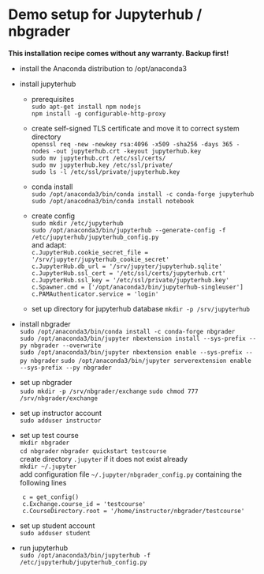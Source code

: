 # Demo setup for Jupyterhub / nbgrader

**This installation recipe comes without any warranty. Backup first!**

* install the Anaconda distribution to /opt/anaconda3
* install jupyterhub    
    * prerequisites   
     `sudo apt-get install npm nodejs`   
     `npm install -g configurable-http-proxy`
     
    * create self-signed TLS certificate and move it to correct system directory   
     `openssl req -new -newkey rsa:4096 -x509 -sha256 -days 365 -nodes -out jupyterhub.crt -keyout jupyterhub.key`    
     `sudo mv jupyterhub.crt /etc/ssl/certs/`   
     `sudo mv jupyterhub.key /etc/ssl/private/`   
     `sudo ls -l /etc/ssl/private/jupyterhub.key`

    * conda install   
      `sudo /opt/anaconda3/bin/conda install -c conda-forge jupyterhub`   
      `sudo /opt/anacodna3/bin/conda install notebook`

    * create config   
      `sudo mkdir /etc/jupyterhub`   
      `sudo /opt/anaconda3/bin/jupyterhub --generate-config -f /etc/jupyterhub/jupyterhub_config.py`   
      and adapt:   
      `c.JupyterHub.cookie_secret_file = '/srv/jupyter/jupyterhub_cookie_secret'`   
      `c.JupyterHub.db_url = '/srv/jupyter/jupyterhub.sqlite'`   
      `c.JupyterHub.ssl_cert = '/etc/ssl/certs/jupyterhub.crt'`   
      `c.JupyterHub.ssl_key = '/etc/ssl/private/jupyterhub.key'`   
      `c.Spawner.cmd = ['/opt/anaconda3/bin/jupyterhub-singleuser']`   
      `c.PAMAuthenticator.service = 'login'`   

    * set up directory for jupyterhub database
      `mkdir -p /srv/jupyterhub`

* install nbgrader    
  `sudo /opt/anaconda3/bin/conda install -c conda-forge nbgrader`   
  `sudo /opt/anaconda3/bin/jupyter nbextension install --sys-prefix --py nbgrader --overwrite`   
  `sudo /opt/anaconda3/bin/jupyter nbextension enable --sys-prefix --py nbgrader`
  `sudo /opt/anaconda3/bin/jupyter serverextension enable --sys-prefix --py nbgrader`

* set up nbgrader    
  `sudo mkdir -p /srv/nbgrader/exchange`
  `sudo chmod 777 /srv/nbgrader/exchange`

* set up instructor account    
  `sudo adduser instructor`

* set up test course   
  `mkdir nbgrader`   
  `cd nbgrader`
  `nbgrader quickstart testcourse`   
  create directory `.jupyter` if it does not exist already   
  `mkdir ~/.jupyter`   
  add configuration file `~/.jupyter/nbgrader_config.py` containing the following lines    
```
    c = get_config()
    c.Exchange.course_id = 'testcourse'
    c.CourseDirectory.root = '/home/instructor/nbgrader/testcourse'
```

* set up student account   
  `sudo adduser student`
  
* run jupyterhub   
  `sudo /opt/anaconda3/bin/jupyterhub -f /etc/jupyterhub/jupyterhub_config.py`
